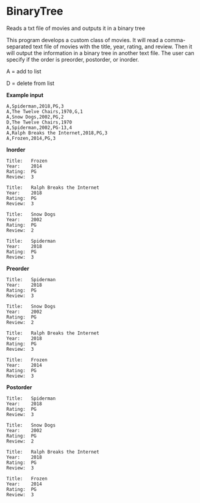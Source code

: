 # BinaryTree
Reads a txt file of movies and outputs it in a binary tree

This program develops a custom class of movies. It will read a comma-separated text file of movies with the title, year, rating, and review. Then it will output the information in a binary tree in another text file. The user can specify if the order is preorder, postorder, or inorder. 

A = add to list

D = delete from list

**Example input**
```
A,Spiderman,2018,PG,3
A,The Twelve Chairs,1970,G,1
A,Snow Dogs,2002,PG,2
D,The Twelve Chairs,1970
A,Spiderman,2002,PG-13,4
A,Ralph Breaks the Internet,2018,PG,3
A,Frozen,2014,PG,3
```
**Inorder**
```
Title:   Frozen     
Year:    2014       
Rating:  PG         
Review:  3          

Title:   Ralph Breaks the Internet 
Year:    2018       
Rating:  PG         
Review:  3          

Title:   Snow Dogs  
Year:    2002       
Rating:  PG         
Review:  2          

Title:   Spiderman  
Year:    2018       
Rating:  PG         
Review:  3          
```
**Preorder**
```
Title:   Spiderman  
Year:    2018       
Rating:  PG         
Review:  3          

Title:   Snow Dogs  
Year:    2002       
Rating:  PG         
Review:  2          

Title:   Ralph Breaks the Internet 
Year:    2018       
Rating:  PG         
Review:  3          

Title:   Frozen     
Year:    2014       
Rating:  PG         
Review:  3          
```
**Postorder**
```
Title:   Spiderman  
Year:    2018       
Rating:  PG         
Review:  3          

Title:   Snow Dogs  
Year:    2002       
Rating:  PG         
Review:  2          

Title:   Ralph Breaks the Internet 
Year:    2018       
Rating:  PG         
Review:  3          

Title:   Frozen     
Year:    2014       
Rating:  PG         
Review:  3          
```
